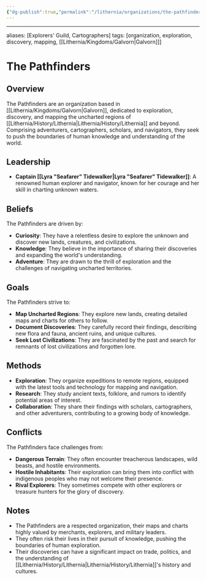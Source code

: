 ```yaml
---
{"dg-publish":true,"permalink":"/lithernia/organizations/the-pathfinders/"}
---
```



---
aliases: [Explorers' Guild, Cartographers]
tags: [organization, exploration, discovery, mapping, [[Lithernia/Kingdoms/Galvorn\|Galvorn]]]


# The Pathfinders

## Overview

The Pathfinders are an organization based in [[Lithernia/Kingdoms/Galvorn\|Galvorn]], dedicated to exploration, discovery, and mapping the uncharted regions of [[Lithernia/History/Lithernia\|Lithernia/History/Lithernia]] and beyond. Comprising adventurers, cartographers, scholars, and navigators, they seek to push the boundaries of human knowledge and understanding of the world.

## Leadership

* **Captain [[Lyra "Seafarer" Tidewalker\|Lyra "Seafarer" Tidewalker]]**:  A renowned human explorer and navigator, known for her courage and her skill in charting unknown waters.

## Beliefs

The Pathfinders are driven by:

* **Curiosity**: They have a relentless desire to explore the unknown and discover new lands, creatures, and civilizations.
* **Knowledge**: They believe in the importance of sharing their discoveries and expanding the world's understanding.
* **Adventure**: They are drawn to the thrill of exploration and the challenges of navigating uncharted territories.

## Goals

The Pathfinders strive to:

* **Map Uncharted Regions**: They explore new lands, creating detailed maps and charts for others to follow.
* **Document Discoveries**: They carefully record their findings, describing new flora and fauna, ancient ruins, and unique cultures.
* **Seek Lost Civilizations**: They are fascinated by the past and search for remnants of lost civilizations and forgotten lore.

## Methods

* **Exploration**: They organize expeditions to remote regions, equipped with the latest tools and technology for mapping and navigation.
* **Research**: They study ancient texts, folklore, and rumors to identify potential areas of interest.
* **Collaboration**: They share their findings with scholars, cartographers, and other adventurers, contributing to a growing body of knowledge.

## Conflicts

The Pathfinders face challenges from:

* **Dangerous Terrain**: They often encounter treacherous landscapes, wild beasts, and hostile environments.
* **Hostile Inhabitants**:  Their exploration can bring them into conflict with indigenous peoples who may not welcome their presence.
* **Rival Explorers**: They sometimes compete with other explorers or treasure hunters for the glory of discovery.

## Notes

* The Pathfinders are a respected organization, their maps and charts highly valued by merchants, explorers, and military leaders.
* They often risk their lives in their pursuit of knowledge, pushing the boundaries of human exploration.
* Their discoveries can have a significant impact on trade, politics, and the understanding of [[Lithernia/History/Lithernia\|Lithernia/History/Lithernia]]'s history and cultures.
